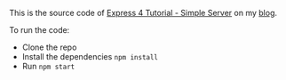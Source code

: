 This is the source code of [Express 4 Tutorial - Simple Server](http://danialk.github.io/blog/2014/12/05/express-4-tutorial-simple-server/) on my [blog](danialk.github.io).

To run the code:

* Clone the repo
* Install the dependencies
	``` npm install ```
* Run
	``` npm start ```